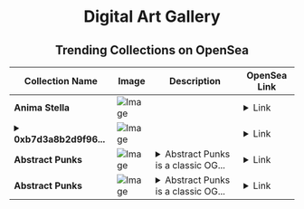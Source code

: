 <div align="center">

# Digital Art Gallery

## Trending Collections on OpenSea

| Collection Name                       | Image                                                                                     | Description                       | OpenSea Link                                                                                          |
|---------------------------------------|-------------------------------------------------------------------------------------------|-----------------------------------|--------------------------------------------------------------------------------------------------------|
| **Anima Stella** | ![Image](https://i.seadn.io/s/raw/files/490725ce0cb6bc891413dcdf9882f900.jpg?w=500&auto=format?w=200&auto=format) |  | <details><summary>Link</summary>[Anima Stella](https://opensea.io/collection/anima-stella)</details> |
| **<details><summary>0xb7d3a8b2d9f96...</summary>0xb7d3a8b2d9f96d84071e127d905f81cd97a1780b</details>** | ![Image](https://i.seadn.io/s/raw/files/0120dbe70465f91ae019e541cba50a56.jpg?w=500&auto=format?w=200&auto=format) |  | <details><summary>Link</summary>[0xb7d3a8b2d9f96d84071e127d905f81cd97a1780b](https://opensea.io/collection/0xb7d3a8b2d9f96d84071e127d905f81cd97a1780b)</details> |
| **Abstract Punks** | ![Image](https://i.seadn.io/s/raw/files/7f5b677c5e0802d73bb17553022dc2de.png?w=500&auto=format?w=200&auto=format) | <details><summary>Abstract Punks is a classic OG...</summary>Abstract Punks is a classic OG punk collection on Abstract Chain, staying true to the original punk spirit while thriving in a new digital frontier.</details> | <details><summary>Link</summary>[Abstract Punks](https://opensea.io/collection/abstract-punks-275)</details> |
| **Abstract Punks** | ![Image](https://i.seadn.io/s/raw/files/bf786f0fcfe6d5e2361e0d593df0d7f7.png?w=500&auto=format?w=200&auto=format) | <details><summary>Abstract Punks is a classic OG...</summary>Abstract Punks is a classic OG punk collection on Abstract Chain, staying true to the original punk spirit while thriving in a new digital frontier.</details> | <details><summary>Link</summary>[Abstract Punks](https://opensea.io/collection/abstract-punks-274)</details> |

</div>